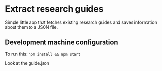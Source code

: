 # Extract research guides

Simple little app that fetches existing research guides and saves information about them to a JSON file. 

## Development machine configuration

To run this: `npm install && npm start`

Look at the guide.json